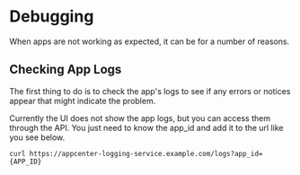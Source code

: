 # Debugging

When apps are not working as expected, it can be for a number of reasons. 

## Checking App Logs

The first thing to do is to check the app's logs to see if any errors or notices appear that might indicate the problem.

Currently the UI does not show the app logs, but you can access them through the API. You just need to know the app\_id and add it to the url like you see below.

```
curl https://appcenter-logging-service.example.com/logs?app_id={APP_ID}
```

